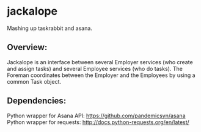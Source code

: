 jackalope
=========

Mashing up taskrabbit and asana.

Overview:
--------
Jackalope is an interface between several Employer services (who create and
assign tasks) and several Employee services (who do tasks). The Foreman
coordinates between the Employer and the Employees by using a common Task
object.

Dependencies:
---------
Python wrapper for Asana API: https://github.com/pandemicsyn/asana
Python wrapper for requests: http://docs.python-requests.org/en/latest/
